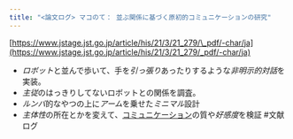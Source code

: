 ```yaml
---
title: "<論文ログ> マコのて： 並ぶ関係に基づく原初的コミュニケーションの研究"
---
```


[https://www.jstage.jst.go.jp/article/his/21/3/21_279/\_pdf/-char/ja](https://www.jstage.jst.go.jp/article/his/21/3/21_279/_pdf/-char/ja)

* *ロボット*と並んで歩いて、手を*引っ張り*あったりするような*非明示的対話*を実装。
* *主従*のはっきりしてないロボットとの関係を調査。
* *ルンバ*的なやつの上に*アーム*を乗せた*ミニマル*設計
* *主体性*の所在とかを変えて、[コミュニケーション](%E3%82%B3%E3%83%9F%E3%83%A5%E3%83%8B%E3%82%B1%E3%83%BC%E3%82%B7%E3%83%A7%E3%83%B3.md)の質や*好感度*を検証
  \#文献ログ
